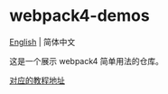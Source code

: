 # webpack4-demos

[English](./README.md) | 简体中文

这是一个展示 webpack4 简单用法的仓库。

[对应的教程地址](https://modyqyw.github.io/frontend/webpack4/)
